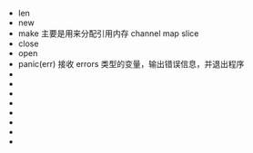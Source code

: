 * len
* new 
* make        主要是用来分配引用内存 channel map slice
* close
* open
* panic(err)  接收 errors 类型的变量，输出错误信息，并退出程序
*
*
*
*
*
*
*
*
